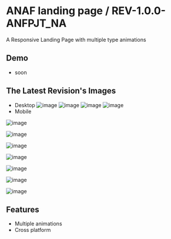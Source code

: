 
# ANAF landing page / REV-1.0.0-ANFPJT_NA

A Responsive Landing Page with multiple type animations
## Demo
 - soon


## The Latest Revision's Images

- Desktop
![image](https://user-images.githubusercontent.com/64546774/228174320-a9bb9880-b1ca-43ed-9244-7d6b61723129.png)
![image](https://user-images.githubusercontent.com/64546774/228173842-35f4de6a-26d9-4b72-a965-a8ff3742e136.png)
![image](https://user-images.githubusercontent.com/64546774/228173928-eddb3002-b0e5-482f-ab34-96782310ec2b.png)
![image](https://user-images.githubusercontent.com/64546774/228174051-0325092d-6c1c-4c27-a884-0bc328d914b2.png)
- Mobile 

![image](https://user-images.githubusercontent.com/64546774/228174785-89d53a4c-b9b6-4e3b-9f99-373d5a11ee85.png)

![image](https://user-images.githubusercontent.com/64546774/228174914-dbb8cb96-3baa-4649-930e-1056e594325b.png)

![image](https://user-images.githubusercontent.com/64546774/228175178-d42dfb9e-44d1-4822-b682-933bf9b4baa4.png)

![image](https://user-images.githubusercontent.com/64546774/228175386-b668bb97-b736-43fc-8238-12814173436c.png)

![image](https://user-images.githubusercontent.com/64546774/228175530-85027c73-c30b-43dc-aabd-27dd8e8b77ef.png)

![image](https://user-images.githubusercontent.com/64546774/228175656-b95c2e15-924f-4fae-aa31-3e35ff6530ee.png)

![image](https://user-images.githubusercontent.com/64546774/228175696-a64660c8-a5d2-4dda-bda3-1a9f0e668909.png)

## Features
- Multiple animations
- Cross platform
